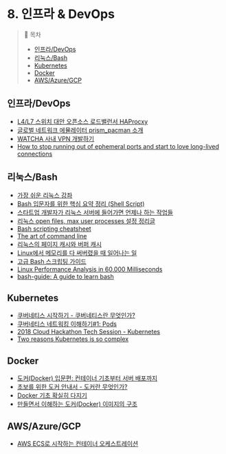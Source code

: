 # 8. 인프라 & DevOps

> 📌 목차
> - [인프라/DevOps](#인프라/DevOps)
> - [리눅스/Bash](#리눅스/Bash)
> - [Kubernetes](#Kubernetes)
> - [Docker](#Docker)
> - [AWS/Azure/GCP](#AWS/Azure/GCP)


## 인프라/DevOps
- [L4/L7 스위치 대안 오픈소스 로드밸런서 HAProcxy](https://d2.naver.com/helloworld/284659)
- [글로벌 네트워크 에뮬레이터 prism_pacman 소개](https://d2.naver.com/helloworld/7847943)
- [WATCHA 사내 VPN 개발하기](https://medium.com/watcha/watcha-%EC%82%AC%EB%82%B4-vpn-%EA%B0%9C%EB%B0%9C%ED%95%98%EA%B8%B0-e04f946d3ccb)
- [How to stop running out of ephemeral ports and start to love long-lived connections](https://blog.cloudflare.com/how-to-stop-running-out-of-ephemeral-ports-and-start-to-love-long-lived-connections/)

## 리눅스/Bash
- [가장 쉬운 리눅스 강좌](https://youtu.be/tPWBF13JIVk)
- [Bash 입문자를 위한 핵심 요약 정리 (Shell Script)](https://blog.gaerae.com/2015/01/bash-hello-world.html)
- [스타트업 개발자가 리눅스 서버에 들어가면 언제나 하는 작업들](https://www.mimul.com/blog/linux-server-operations/)
- [리눅스 open files, max user processes 설정 정리글](https://techblog.woowahan.com/2569/)
- [Bash scripting cheatsheet](https://devhints.io/bash.html)
- [The art of command line](https://github.com/jlevy/the-art-of-command-line/blob/master/README-ko.md)
- [리눅스의 페이지 캐시와 버퍼 캐시](https://brunch.co.kr/@alden/25)
- [Linux에서 메모리를 다 써버렸을 때 일어나는 일](https://medium.com/@EJSohn/%EB%B2%88%EC%97%AD-linux%EC%97%90%EC%84%9C-%EB%A9%94%EB%AA%A8%EB%A6%AC%EB%A5%BC-%EB%8B%A4-%EC%8D%A8%EB%B2%84%EB%A0%B8%EC%9D%84-%EB%95%8C-%EC%9D%BC%EC%96%B4%EB%82%98%EB%8A%94-%EC%9D%BC-9dadba29c89c)
- [고급 Bash 스크립팅 가이드](https://wiki.kldp.org/HOWTO/html/Adv-Bash-Scr-HOWTO/)
- [Linux Performance Analysis in 60,000 Milliseconds](https://link.medium.com/o4WHJtN9sZ)
- [bash-guide: A guide to learn bash](https://github.com/Idnan/bash-guide)


## Kubernetes
- [쿠버네티스 시작하기 - 쿠버네티스란 무엇인가?](https://subicura.com/2019/05/19/kubernetes-basic-1.html)
- [쿠버네티스 네트워킹 이해하기#1: Pods](https://coffeewhale.com/k8s/network/2019/04/19/k8s-network-01/)
- [2018 Cloud Hackathon Tech Session - Kubernetes](https://youtu.be/rdyUAduXi48?si=0xvbL7narzb0yqeu)
- [Two reasons Kubernetes is so complex](https://buttondown.email/nelhage/archive/two-reasons-kubernetes-is-so-complex/)


## Docker
- [도커(Docker) 입문편: 컨테이너 기초부터 서버 배포까지](https://www.44bits.io/ko/post/easy-deploy-with-docker)
- [초보를 위한 도커 안내서 - 도커란 무엇인가?](https://subicura.com/2017/01/19/docker-guide-for-beginners-1.html)
- [Docker 기초 확실히 다지기](https://futurecreator.github.io/2018/11/16/docker-container-basics/)
- [만들면서 이해하는 도커(Docker) 이미지의 구조](https://www.44bits.io/ko/post/how-docker-image-work)


## AWS/Azure/GCP
- [AWS ECS로 시작하는 컨테이너 오케스트레이션](https://www.44bits.io/ko/post/container-orchestration-101-with-docker-and-aws-elastic-container-service)